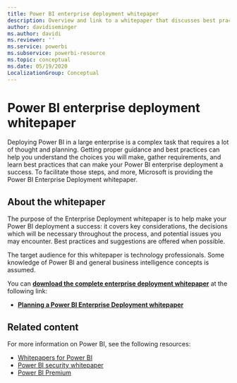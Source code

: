 ```yaml
---
title: Power BI enterprise deployment whitepaper
description: Overview and link to a whitepaper that discusses best practices for Power BI deployments in the enterprise
author: davidiseminger
ms.author: davidi
ms.reviewer: ''
ms.service: powerbi
ms.subservice: powerbi-resource
ms.topic: conceptual
ms.date: 05/19/2020
LocalizationGroup: Conceptual
---
```


# Power BI enterprise deployment whitepaper

Deploying Power BI in a large enterprise is a complex task that requires a lot of thought and planning. Getting proper guidance and best practices can help you understand the choices you will make, gather requirements, and learn best practices that can make your Power BI enterprise deployment a success. To facilitate those steps, and more, Microsoft is providing the Power BI Enterprise Deployment whitepaper.

## About the whitepaper
The purpose of the Enterprise Deployment whitepaper is to help make your Power BI deployment a success: it covers key considerations, the decisions which will be necessary throughout the process, and potential issues you may encounter. Best practices and suggestions are offered when possible.

The target audience for this whitepaper is technology professionals. Some knowledge of Power BI and general business intelligence concepts is assumed.

You can [**download the complete enterprise deployment whitepaper**](https://aka.ms/PBIEnterpriseDeploymentWP) at the following link: 

* [**Planning a Power BI Enterprise Deployment whitepaper**](https://aka.ms/PBIEnterpriseDeploymentWP)

## Related content

For more information on Power BI, see the following resources:

- [Whitepapers for Power BI](whitepapers.md)
- [Power BI security whitepaper](whitepaper-powerbi-security.md)
- [Power BI Premium](https://aka.ms/pbipremiumwhitepaper)

